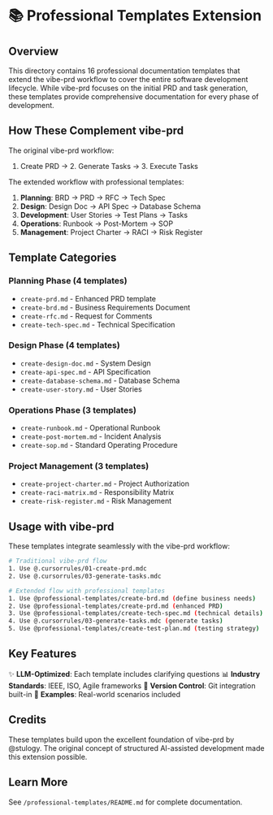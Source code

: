 # 📚 Professional Templates Extension

## Overview

This directory contains 16 professional documentation templates that extend the vibe-prd workflow to cover the entire software development lifecycle. While vibe-prd focuses on the initial PRD and task generation, these templates provide comprehensive documentation for every phase of development.

## How These Complement vibe-prd

The original vibe-prd workflow:
1. Create PRD → 2. Generate Tasks → 3. Execute Tasks

The extended workflow with professional templates:
1. **Planning**: BRD → PRD → RFC → Tech Spec
2. **Design**: Design Doc → API Spec → Database Schema
3. **Development**: User Stories → Test Plans → Tasks
4. **Operations**: Runbook → Post-Mortem → SOP
5. **Management**: Project Charter → RACI → Risk Register

## Template Categories

### Planning Phase (4 templates)
- `create-prd.md` - Enhanced PRD template
- `create-brd.md` - Business Requirements Document
- `create-rfc.md` - Request for Comments
- `create-tech-spec.md` - Technical Specification

### Design Phase (4 templates)
- `create-design-doc.md` - System Design
- `create-api-spec.md` - API Specification
- `create-database-schema.md` - Database Schema
- `create-user-story.md` - User Stories

### Operations Phase (3 templates)
- `create-runbook.md` - Operational Runbook
- `create-post-mortem.md` - Incident Analysis
- `create-sop.md` - Standard Operating Procedure

### Project Management (3 templates)
- `create-project-charter.md` - Project Authorization
- `create-raci-matrix.md` - Responsibility Matrix
- `create-risk-register.md` - Risk Management

## Usage with vibe-prd

These templates integrate seamlessly with the vibe-prd workflow:

```bash
# Traditional vibe-prd flow
1. Use @.cursorrules/01-create-prd.mdc
2. Use @.cursorrules/03-generate-tasks.mdc

# Extended flow with professional templates
1. Use @professional-templates/create-brd.md (define business needs)
2. Use @professional-templates/create-prd.md (enhanced PRD)
3. Use @professional-templates/create-tech-spec.md (technical details)
4. Use @.cursorrules/03-generate-tasks.mdc (generate tasks)
5. Use @professional-templates/create-test-plan.md (testing strategy)
```

## Key Features

✨ **LLM-Optimized**: Each template includes clarifying questions
📊 **Industry Standards**: IEEE, ISO, Agile frameworks
🔄 **Version Control**: Git integration built-in
📝 **Examples**: Real-world scenarios included

## Credits

These templates build upon the excellent foundation of vibe-prd by @stulogy. The original concept of structured AI-assisted development made this extension possible.

## Learn More

See `/professional-templates/README.md` for complete documentation.